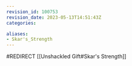 ```yaml
---
revision_id: 100753
revision_date: 2023-05-13T14:51:43Z
categories:

aliases:
- Skar's_Strength
---
```


#REDIRECT [[Unshackled Gift#Skar's Strength]]